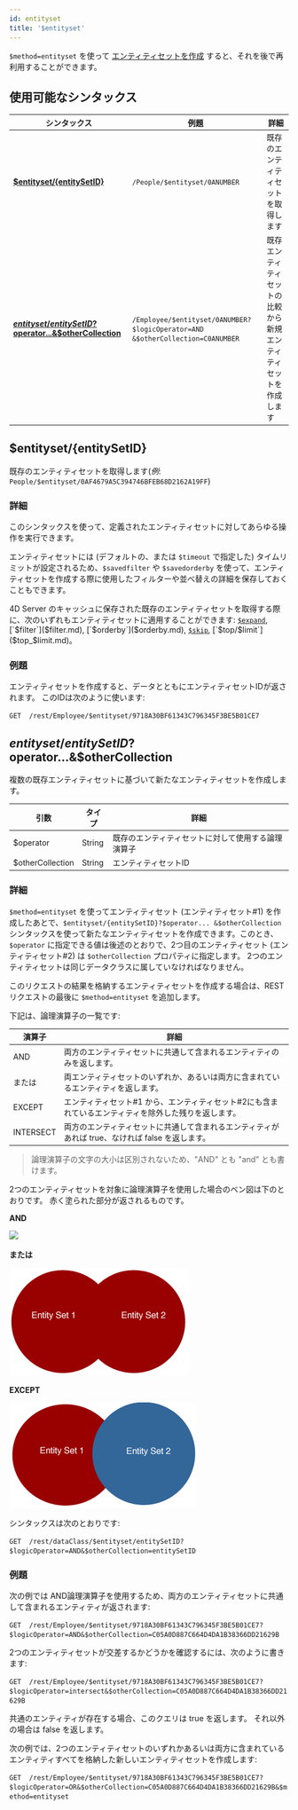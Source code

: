 ```yaml
---
id: entityset
title: '$entityset'
---
```


`$method=entityset` を使って [エンティティセットを作成]($method.md#methodentityset) すると、それを後で再利用することができます。


## 使用可能なシンタックス

| シンタックス                                                                                                     | 例題                                                                                 | 詳細                                |
| ---------------------------------------------------------------------------------------------------------- | ---------------------------------------------------------------------------------- | --------------------------------- |
| [**$entityset/{entitySetID}**](#entitysetentitySetID)                                                      | `/People/$entityset/0ANUMBER`                                                      | 既存のエンティティセットを取得します                |
| [**$entityset/{entitySetID}?$operator...&$otherCollection**](#entitysetentitysetidoperatorothercollection) | `/Employee/$entityset/0ANUMBER?$logicOperator=AND &$otherCollection=C0ANUMBER` | 既存エンティティセットの比較から新規エンティティセットを作成します |




## $entityset/{entitySetID}

既存のエンティティセットを取得します(*例*: `People/$entityset/0AF4679A5C394746BFEB68D2162A19FF`)


### 詳細

このシンタックスを使って、定義されたエンティティセットに対してあらゆる操作を実行できます。

エンティティセットには (デフォルトの、または `$timeout` で指定した) タイムリミットが設定されるため、`$savedfilter` や `$savedorderby` を使って、エンティティセットを作成する際に使用したフィルターや並べ替えの詳細を保存しておくこともできます。

4D Server のキャッシュに保存された既存のエンティティセットを取得する際に、次のいずれもエンティティセットに適用することができます: [`$expand`]($expand.md), [`$filter`]($filter.md), [`$orderby`]($orderby.md), [`$skip`]($skip.md), [`$top/$limit`]($top_$limit.md)。

### 例題

エンティティセットを作成すると、データとともにエンティティセットIDが返されます。 このIDは次のように使います:

 `GET  /rest/Employee/$entityset/9718A30BF61343C796345F3BE5B01CE7`


## $entityset/{entitySetID}?$operator...&$otherCollection

複数の既存エンティティセットに基づいて新たなエンティティセットを作成します。

| 引数               | タイプ    | 詳細                        |
| ---------------- | ------ | ------------------------- |
| $operator        | String | 既存のエンティティセットに対して使用する論理演算子 |
| $otherCollection | String | エンティティセットID               |



### 詳細

`$method=entityset` を使ってエンティティセット (エンティティセット#1) を作成したあとで、`$entityset/{entitySetID}?$operator... &$otherCollection` シンタックスを使って新たなエンティティセットを作成できます。このとき、`$operator` に指定できる値は後述のとおりで、2つ目のエンティティセット (エンティティセット#2) は `$otherCollection` プロパティに指定します。 2つのエンティティセットは同じデータクラスに属していなければなりません。

このリクエストの結果を格納するエンティティセットを作成する場合は、RESTリクエストの最後に `$method=entityset` を追加します。

下記は、論理演算子の一覧です:

| 演算子       | 詳細                                                     |
| --------- | ------------------------------------------------------ |
| AND       | 両方のエンティティセットに共通して含まれるエンティティのみを返します。                    |
| または       | 両エンティティセットのいずれか、あるいは両方に含まれているエンティティを返します。              |
| EXCEPT    | エンティティセット#1 から、エンティティセット#2にも含まれているエンティティを除外した残りを返します。  |
| INTERSECT | 両方のエンティティセットに共通して含まれるエンティティがあれば true、なければ false を返します。 |
> 論理演算子の文字の大小は区別されないため、"AND" とも "and" とも書けます。

2つのエンティティセットを対象に論理演算子を使用した場合のベン図は下のとおりです。 赤く塗られた部分が返されるものです。

**AND**

![](../assets/en/REST/and.png)

**または**

![](../assets/en/REST/or.png)

**EXCEPT**

![](../assets/en/REST/except.png)


シンタックスは次のとおりです:

 `GET  /rest/dataClass/$entityset/entitySetID?$logicOperator=AND&$otherCollection=entitySetID`

### 例題
次の例では AND論理演算子を使用するため、両方のエンティティセットに共通して含まれるエンティティが返されます:

 `GET  /rest/Employee/$entityset/9718A30BF61343C796345F3BE5B01CE7?$logicOperator=AND&$otherCollection=C05A0D887C664D4DA1B38366DD21629B`

2つのエンティティセットが交差するかどうかを確認するには、次のように書きます:

 `GET  /rest/Employee/$entityset/9718A30BF61343C796345F3BE5B01CE7?$logicOperator=intersect&$otherCollection=C05A0D887C664D4DA1B38366DD21629B`

共通のエンティティが存在する場合、このクエリは true を返します。 それ以外の場合は false を返します。

次の例では、2つのエンティティセットのいずれかあるいは両方に含まれているエンティティすべてを格納した新しいエンティティセットを作成します:

`GET  /rest/Employee/$entityset/9718A30BF61343C796345F3BE5B01CE7?$logicOperator=OR&$otherCollection=C05A0D887C664D4DA1B38366DD21629B&$method=entityset`
